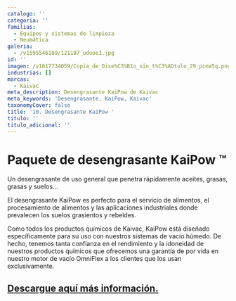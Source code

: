 ```yaml
---
catalogo: ''
categoria: ''
familias:
  - Equipos y sistemas de limpieza
  - Neumática
galeria:
  - /v1595546189/121187_uduoe1.jpg
id: ''
imagen: /v1617734059/Copia_de_Dise%C3%B1o_sin_t%C3%ADtulo_29_pcma5q.png
industrias: []
marcas:
  - Kaivac
meta_description: Desengrasante KaiPow de Kaivac
meta_keywords: 'Desengrasante, KaiPow, Kaivac'
taxonomyCover: false
title: '10. Desengrasante KaiPow '
titulo: ''
titulo_adicional: ''
---
```





# Paquete de desengrasante KaiPow ™

Un desengrasante de uso general que penetra rápidamente aceites, grasas, grasas y suelos...

El desengrasante KaiPow es perfecto para el servicio de alimentos, el procesamiento de alimentos y las aplicaciones industriales donde prevalecen los suelos grasientos y rebeldes.

Como todos los productos químicos de Kaivac, KaiPow está diseñado específicamente para su uso con nuestros sistemas de vacío húmedo. De hecho, tenemos tanta confianza en el rendimiento y la idoneidad de nuestros productos químicos que ofrecemos una garantía de por vida en nuestro motor de vacío OmniFlex a los clientes que los usan exclusivamente.

## [Descargue aquí más información.](https://synology01.novatec.cr:5001/d/f/560549783454922731)
